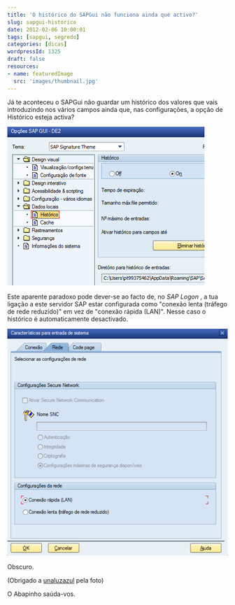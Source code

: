 ```yaml
---
title: 'O histórico do SAPGui não funciona ainda que activo?'
slug: sapgui-historico
date: 2012-02-06 10:00:01
tags: [sapgui, segredo]
categories: [dicas]
wordpressId: 1325
draft: false
resources:
- name: featuredImage
  src: 'images/thumbnail.jpg'
---
```

Já te aconteceu o SAPGui não guardar um histórico dos valores que vais introduzindo nos vários campos ainda que, nas configurações, a opção de Histórico esteja activa?

<!--more-->

![SAPGui - Opções - Histórico][1]

Este aparente paradoxo pode dever-se ao facto de, no _SAP Logon_ , a tua ligação a este servidor SAP estar configurada como "conexão lenta (tráfego de rede reduzido)" em vez de "conexão rápida (LAN)". Nesse caso o histórico é automaticamente desactivado.

![SAP Logon - Conexão - Rede][2]

Obscuro.

(Obrigado a [unaluzazul][3] pela foto)

O Abapinho saúda-vos.

   [1]: images/sapgui-opcoes-historico.png (SAPGui - Opções - Histórico)
   [2]: images/saplogon-coneccao-rede.png (SAP Logon - Conexão - Rede)
   [3]: http://www.flickr.com/photos/unaluzazul/2484113976/

